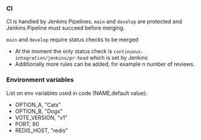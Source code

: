 ### CI
CI is handled by Jenkins Pipelines. ```main``` and ```develop``` are protected and Jenkins Pipeline must succeed before merging.

```main``` and  ```develop``` require status checks to be merged
- At the moment the only status check is ```continuous-integration/jenkins/pr-head``` which is set by Jenkins
- Additionally more rules can be added, for example n number of reviews.

### Environment variables
List on env variables used in code (NAME,default value):
* OPTION_A, "Cats"
* OPTION_B, "Dogs"
* VOTE_VERSION, "v1"
* PORT, 80
* REDIS_HOST, "redis"